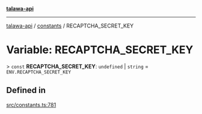 [**talawa-api**](../../README.md)

***

[talawa-api](../../modules.md) / [constants](../README.md) / RECAPTCHA\_SECRET\_KEY

# Variable: RECAPTCHA\_SECRET\_KEY

\> `const` **RECAPTCHA\_SECRET\_KEY**: `undefined` \| `string` = `ENV.RECAPTCHA_SECRET_KEY`

## Defined in

[src/constants.ts:781](https://github.com/PalisadoesFoundation/talawa-api/blob/3a5276aff43f5de4f7fab3ec9683a420dcdc7a06/src/constants.ts#L781)
